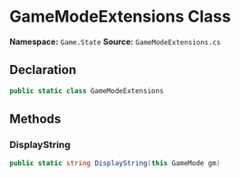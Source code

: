 # GameModeExtensions Class

**Namespace:** `Game.State`
**Source:** `GameModeExtensions.cs`

## Declaration

```csharp
public static class GameModeExtensions
```

## Methods

### DisplayString

```csharp
public static string DisplayString(this GameMode gm)
```

